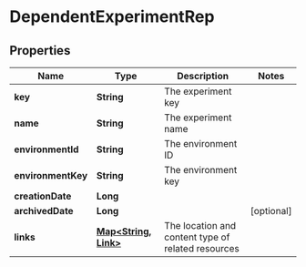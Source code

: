 

# DependentExperimentRep


## Properties

| Name | Type | Description | Notes |
|------------ | ------------- | ------------- | -------------|
|**key** | **String** | The experiment key |  |
|**name** | **String** | The experiment name |  |
|**environmentId** | **String** | The environment ID |  |
|**environmentKey** | **String** | The environment key |  |
|**creationDate** | **Long** |  |  |
|**archivedDate** | **Long** |  |  [optional] |
|**links** | [**Map&lt;String, Link&gt;**](Link.md) | The location and content type of related resources |  |



